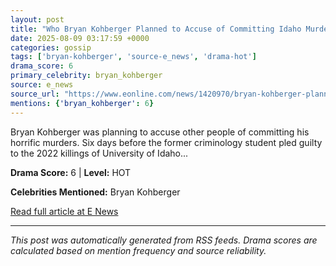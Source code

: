 ```yaml
---
layout: post
title: "Who Bryan Kohberger Planned to Accuse of Committing Idaho Murders""
date: 2025-08-09 03:17:59 +0000
categories: gossip
tags: ['bryan-kohberger', 'source-e_news', 'drama-hot']
drama_score: 6
primary_celebrity: bryan_kohberger
source: e_news
source_url: "https://www.eonline.com/news/1420970/bryan-kohberger-planned-to-accuse-others-of-idaho-murders?cmpid=rss-syndicate-genericrss-us-top_stories""
mentions: {'bryan_kohberger': 6}
---
```


Bryan Kohberger was planning to accuse other people of committing his horrific murders. Six days before the former criminology student pled guilty to the 2022 killings of University of Idaho...

**Drama Score:** 6 | **Level:** HOT

**Celebrities Mentioned:** Bryan Kohberger

[Read full article at E News](https://www.eonline.com/news/1420970/bryan-kohberger-planned-to-accuse-others-of-idaho-murders?cmpid=rss-syndicate-genericrss-us-top_stories)

---
*This post was automatically generated from RSS feeds. Drama scores are calculated based on mention frequency and source reliability.*
